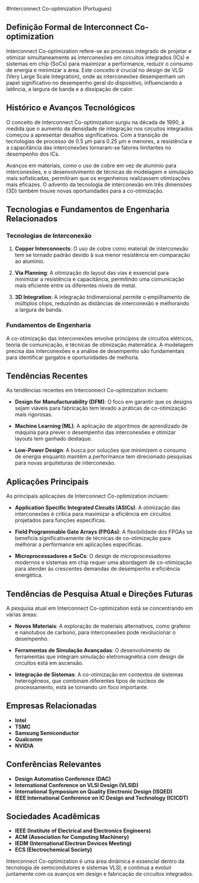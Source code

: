 #Interconnect Co-optimization (Portugues)

## Definição Formal de Interconnect Co-optimization

Interconnect Co-optimization refere-se ao processo integrado de projetar e otimizar simultaneamente as interconexões em circuitos integrados (ICs) e sistemas em chip (SoCs) para maximizar a performance, reduzir o consumo de energia e minimizar a área. Este conceito é crucial no design de VLSI (Very Large Scale Integration), onde as interconexões desempenham um papel significativo no desempenho geral do dispositivo, influenciando a latência, a largura de banda e a dissipação de calor.

## Histórico e Avanços Tecnológicos

O conceito de Interconnect Co-optimization surgiu na década de 1990, à medida que o aumento da densidade de integração nos circuitos integrados começou a apresentar desafios significativos. Com a transição de tecnologias de processo de 0.5 µm para 0.25 µm e menores, a resistência e a capacitância das interconexões tornaram-se fatores limitantes no desempenho dos ICs. 

Avanços em materiais, como o uso de cobre em vez de alumínio para interconexões, e o desenvolvimento de técnicas de modelagem e simulação mais sofisticadas, permitiram que os engenheiros realizassem otimizações mais eficazes. O advento da tecnologia de interconexão em três dimensões (3D) também trouxe novas oportunidades para a co-otimização.

## Tecnologias e Fundamentos de Engenharia Relacionados

### Tecnologias de Interconexão

1. **Copper Interconnects**: O uso de cobre como material de interconexão tem se tornado padrão devido à sua menor resistência em comparação ao alumínio.
   
2. **Via Planning**: A otimização do layout das vias é essencial para minimizar a resistência e capacitância, permitindo uma comunicação mais eficiente entre os diferentes níveis de metal.

3. **3D Integration**: A integração tridimensional permite o empilhamento de múltiplos chips, reduzindo as distâncias de interconexão e melhorando a largura de banda.

### Fundamentos de Engenharia

A co-otimização das interconexões envolve princípios de circuitos elétricos, teoria de comunicação, e técnicas de otimização matemática. A modelagem precisa das interconexões e a análise de desempenho são fundamentais para identificar gargalos e oportunidades de melhoria.

## Tendências Recentes

As tendências recentes em Interconnect Co-optimization incluem:

- **Design for Manufacturability (DFM)**: O foco em garantir que os designs sejam viáveis para fabricação tem levado a práticas de co-otimização mais rigorosas.
  
- **Machine Learning (ML)**: A aplicação de algoritmos de aprendizado de máquina para prever o desempenho das interconexões e otimizar layouts tem ganhado destaque.

- **Low-Power Design**: A busca por soluções que minimizem o consumo de energia enquanto mantêm a performance tem direcionado pesquisas para novas arquiteturas de interconexão.

## Aplicações Principais

As principais aplicações de Interconnect Co-optimization incluem:

- **Application Specific Integrated Circuits (ASICs)**: A otimização das interconexões é crítica para maximizar a eficiência em circuitos projetados para funções específicas.

- **Field Programmable Gate Arrays (FPGAs)**: A flexibilidade dos FPGAs se beneficia significativamente de técnicas de co-otimização para melhorar a performance em aplicações específicas.

- **Microprocessadores e SoCs**: O design de microprocessadores modernos e sistemas em chip requer uma abordagem de co-otimização para atender às crescentes demandas de desempenho e eficiência energética.

## Tendências de Pesquisa Atual e Direções Futuras

A pesquisa atual em Interconnect Co-optimization está se concentrando em várias áreas:

- **Novos Materiais**: A exploração de materiais alternativos, como grafeno e nanotubos de carbono, para interconexões pode revolucionar o desempenho.

- **Ferramentas de Simulação Avançadas**: O desenvolvimento de ferramentas que integram simulação eletromagnética com design de circuitos está em ascensão.

- **Integração de Sistemas**: A co-otimização em contextos de sistemas heterogêneos, que combinam diferentes tipos de núcleos de processamento, está se tornando um foco importante.

## Empresas Relacionadas

- **Intel**
- **TSMC**
- **Samsung Semiconductor**
- **Qualcomm**
- **NVIDIA**

## Conferências Relevantes

- **Design Automation Conference (DAC)**
- **International Conference on VLSI Design (VLSID)**
- **International Symposium on Quality Electronic Design (ISQED)**
- **IEEE International Conference on IC Design and Technology (ICICDT)**

## Sociedades Acadêmicas

- **IEEE (Institute of Electrical and Electronics Engineers)**
- **ACM (Association for Computing Machinery)**
- **IEDM (International Electron Devices Meeting)**
- **ECS (Electrochemical Society)**

Interconnect Co-optimization é uma área dinâmica e essencial dentro da tecnologia de semicondutores e sistemas VLSI, e continua a evoluir juntamente com os avanços em design e fabricação de circuitos integrados.